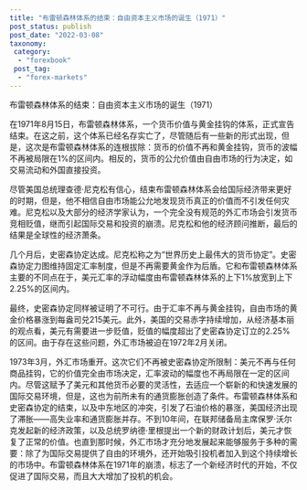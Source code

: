```yaml
---
title: "布雷顿森林体系的结束：自由资本主义市场的诞生（1971）"
post_status: publish
post_date: "2022-03-08"
taxonomy:
 category: 
  - "forexbook"
 post_tag: 
  - "forex-markets"
---
```


布雷顿森林体系的结束：自由资本主义市场的诞生（1971）

在1971年8月15日，布雷顿森林体系，一个货币价值与黄金挂钩的体系，正式宣告结束。在这之前，这个体系已经名存实亡了，尽管随后有一些新的形式出现，但是，这次是布雷顿森林体系的连根拔除：货币的价值不再和黄金挂钩，货币的波幅不再被局限在1%的区间内。相反的，货币的公允价值由自由市场的行为决定，如交易流动和外国直接投资。

尽管美国总统理查德·尼克松有信心，结束布雷顿森林体系会给国际经济带来更好的时期，但是，他不相信自由市场能公允地发现货币真正的价值而不引发任何灾难。尼克松以及大部分的经济学家认为，一个完全没有规范的外汇市场会引发货币竞相贬值，继而引起国际交易和投资的崩溃。尼克松和他的经济顾问推断，最后的结果是全球性的经济萧条。

几个月后，史密森协定达成。尼克松称之为“世界历史上最伟大的货币协定”。史密森协定力图维持固定汇率制度，但是不再需要黄金作为后盾。它和布雷顿森林体系主要的不同点在于，美元汇率的浮动幅度由布雷顿森林体系的上下1%放宽到上下2.25%的区间内。

最终，史密森协定同样被证明了不可行。由于汇率不再与黄金挂钩，自由市场的黄金价格暴涨到每盎司兑215美元。此外，美国的交易赤字持续增加，从经济基本丽的观点看，美元有需要进一步贬值，贬值的幅度超出了史密森协定订立的2.25%的区间。由于存在这些问题，外汇市场被迫在1972年2月关闭。

1973年3月，外汇市场重开。这次它们不再被史密森协定所限制：美元不再与任何商品挂钩，它的价值完全由市场决定，汇率波动的幅度也不再局限在一定的区间内。尽管这赋予了美元和其他货币必要的灵活性，去适应一个崭新的和快速发展的国际交易环境，但是，这也为前所未有的通货膨胀创造了条件。布雷顿森林体系和史密森协定的结束，以及中东地区的冲突，引发了石油价格的暴涨，美国经济出现了滞胀——高失业率和通货膨胀并存。不到10年间，在联邦储备局主席保罗·沃尔克发起新的经济政策，以及总统罗纳德·里根提出一个新的财政计划后，美元才恢复了正常的价值。也直到那时候，外汇市场才充分地发展起来能够服务于多种的需要：除了为国际交易提供了自由的环境外，还开始吸引投机者加入到这个持续增长的市场中。布雷顿森林体系在1971年的崩溃，标志了一个新经济时代的开始，不仅促进了国际交易，而且大大增加了投机的机会。
